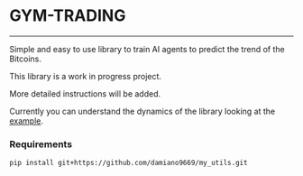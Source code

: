 # GYM-TRADING
---

Simple and easy to use library to train AI agents to predict the trend of the Bitcoins.

This library is a work in progress project.

More detailed instructions will be added.

Currently you can understand the dynamics of the library looking at the [example](examples/example.ipynb).

### Requirements

```
pip install git+https://github.com/damiano9669/my_utils.git
```
